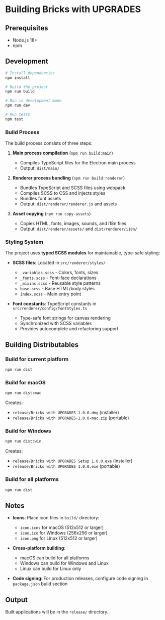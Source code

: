 # Building Bricks with UPGRADES

## Prerequisites
- Node.js 18+ 
- npm

## Development

```bash
# Install dependencies
npm install

# Build the project
npm run build

# Run in development mode
npm run dev

# Run tests
npm test
```

### Build Process

The build process consists of three steps:

1. **Main process compilation** (`npm run build:main`)
   - Compiles TypeScript files for the Electron main process
   - Output: `dist/main/`

2. **Renderer process bundling** (`npm run build:renderer`)
   - Bundles TypeScript and SCSS files using webpack
   - Compiles SCSS to CSS and injects styles
   - Bundles font assets
   - Output: `dist/renderer/renderer.js` and assets

3. **Asset copying** (`npm run copy-assets`)
   - Copies HTML, fonts, images, sounds, and i18n files
   - Output: `dist/renderer/assets/` and `dist/renderer/i18n/`

### Styling System

The project uses **typed SCSS modules** for maintainable, type-safe styling:

- **SCSS files**: Located in `src/renderer/styles/`
  - `_variables.scss` - Colors, fonts, sizes
  - `_fonts.scss` - Font-face declarations
  - `_mixins.scss` - Reusable style patterns
  - `base.scss` - Base HTML/body styles
  - `index.scss` - Main entry point

- **Font constants**: TypeScript constants in `src/renderer/config/fontStyles.ts`
  - Type-safe font strings for canvas rendering
  - Synchronized with SCSS variables
  - Provides autocomplete and refactoring support

## Building Distributables

### Build for current platform
```bash
npm run dist
```

### Build for macOS
```bash
npm run dist:mac
```
Creates:
- `release/Bricks with UPGRADES-1.0.0.dmg` (installer)
- `release/Bricks with UPGRADES-1.0.0-mac.zip` (portable)

### Build for Windows
```bash
npm run dist:win
```
Creates:
- `release/Bricks with UPGRADES Setup 1.0.0.exe` (installer)
- `release/Bricks with UPGRADES 1.0.0.exe` (portable)

### Build for all platforms
```bash
npm run dist
```

## Notes

- **Icons**: Place icon files in `build/` directory:
  - `icon.icns` for macOS (512x512 or larger)
  - `icon.ico` for Windows (256x256 or larger)
  - `icon.png` for Linux (512x512 or larger)

- **Cross-platform building**: 
  - macOS can build for all platforms
  - Windows can build for Windows and Linux
  - Linux can build for Linux only

- **Code signing**: For production releases, configure code signing in `package.json` build section

## Output

Built applications will be in the `release/` directory.
